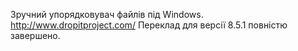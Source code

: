 Зручний упорядковувач файлів під Windows.
http://www.dropitproject.com/
Переклад для версії 8.5.1 повністю завершено.

